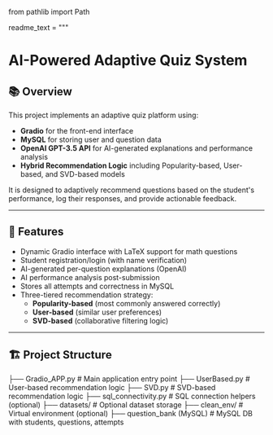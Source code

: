 from pathlib import Path

readme_text = """
# AI-Powered Adaptive Quiz System

## 📚 Overview
This project implements an adaptive quiz platform using:
- **Gradio** for the front-end interface
- **MySQL** for storing user and question data
- **OpenAI GPT-3.5 API** for AI-generated explanations and performance analysis
- **Hybrid Recommendation Logic** including Popularity-based, User-based, and SVD-based models

It is designed to adaptively recommend questions based on the student's performance, log their responses, and provide actionable feedback.

---

## 🧠 Features
- Dynamic Gradio interface with LaTeX support for math questions
- Student registration/login (with name verification)
- AI-generated per-question explanations (OpenAI)
- AI performance analysis post-submission
- Stores all attempts and correctness in MySQL
- Three-tiered recommendation strategy:
  - **Popularity-based** (most commonly answered correctly)
  - **User-based** (similar user preferences)
  - **SVD-based** (collaborative filtering logic)

---

## 🏗️ Project Structure
├── Gradio_APP.py # Main application entry point
├── UserBased.py # User-based recommendation logic
├── SVD.py # SVD-based recommendation logic
├── sql_connectivity.py # SQL connection helpers (optional)
├── datasets/ # Optional dataset storage
├── clean_env/ # Virtual environment (optional)
├── question_bank (MySQL) # MySQL DB with students, questions, attempts

